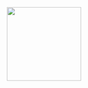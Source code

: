 <div align="center">
  <img height="170em" src="https://github-readme-stats.vercel.app/api/top-langs/?username=lucascostabueno&layout=compact&langs_count=10&theme=chartreuse-dark"/>
</div>
